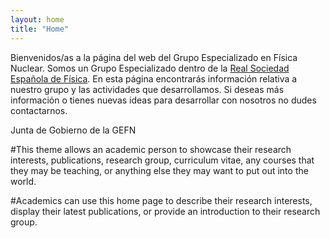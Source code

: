 ```yaml
---
layout: home
title: "Home"
---
```


Bienvenidos/as a la página del web del Grupo Especializado en Física Nuclear. 
Somos un Grupo Especializado dentro de la <a href="https://rsef.es/">Real Sociedad Española de Física</a>.
En esta página encontrarás información relativa a nuestro grupo y las actividades que desarrollamos. 
Si deseas más información  o tienes nuevas ideas para desarrollar con nosotros no dudes contactarnos.

Junta de Gobierno de la GEFN

#This theme allows an academic person to showcase their research interests, publications, research group, curriculum vitae, any courses that they may be teaching, or anything else they may want to put out into the world.

#Academics can use this home page to describe their research interests, display their latest publications, or provide an introduction to their research group.
